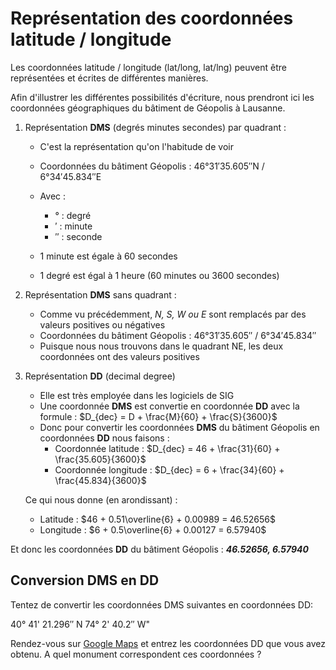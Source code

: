 # Représentation des coordonnées latitude / longitude

Les coordonnées latitude / longitude (lat/long, lat/lng) peuvent être représentées et écrites de différentes manières.

Afin d'illustrer les différentes possibilités d'écriture, nous prendront ici les coordonnées géographiques du bâtiment de Géopolis à Lausanne.

1. Représentation **DMS** (degrés minutes secondes) par quadrant :
    * C'est la représentation qu'on l'habitude de voir
    * Coordonnées du bâtiment Géopolis : 46°31′35.605″N / 6°34′45.834″E

    * Avec :
        * ° : degré
        * ′ : minute
        * ″ : seconde

    * 1 minute est égale à 60 secondes
    * 1 degré est égal à 1 heure (60 minutes ou 3600 secondes)

2. Représentation **DMS** sans quadrant :
    * Comme vu précédemment, *N, S, W ou E* sont remplacés par des valeurs positives ou négatives
    * Coordonnées du bâtiment Géopolis : 46°31′35.605″ / 6°34′45.834″
    * Puisque nous nous trouvons dans le quadrant NE, les deux coordonnées ont des valeurs positives

3. Représentation **DD** (decimal degree)
    * Elle est très employée dans les logiciels de SIG
    * Une coordonnée **DMS** est convertie en coordonnée **DD** avec la formule :
       $D_{dec} = D + \frac{M}{60} + \frac{S}{3600}$
    * Donc pour convertir les coordonnées **DMS** du bâtiment Géopolis en coordonnées **DD** nous faisons :
        * Coordonnée latitude :
           $D_{dec} = 46 + \frac{31}{60} + \frac{35.605}{3600}$
        * Coordonnée longitude :
           $D_{dec} = 6 + \frac{34}{60} + \frac{45.834}{3600}$

    Ce qui nous donne (en arondissant) :
    * Latitude :
       $46 + 0.51\overline{6} + 0.00989 = 46.52656$
    * Longitude : 
       $6 + 0.5\overline{6} + 0.00127 = 6.57940$
        
Et donc les coordonnées **DD** du bâtiment Géopolis : ***46.52656, 6.57940***

## Conversion DMS en DD

Tentez de convertir les coordonnées DMS suivantes en coordonnées DD:

40° 41' 21.296″ N 74° 2' 40.2″ W"

Rendez-vous sur [Google Maps](https://www.google.ch/maps) et entrez les coordonnées DD que vous avez obtenu. A quel monument correspondent ces coordonnées ?
